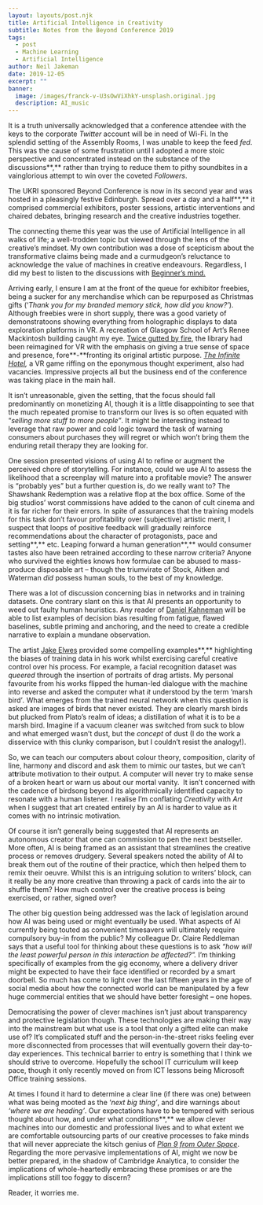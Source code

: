 ```yaml
---
layout: layouts/post.njk
title: Artificial Intelligence in Creativity
subtitle: Notes from the Beyond Conference 2019
tags:
  - post
  - Machine Learning
  - Artificial Intelligence
author: Neil Jakeman
date: 2019-12-05
excerpt: ""
banner:
  image: /images/franck-v-U3sOwViXhkY-unsplash.original.jpg
  description: AI_music
---
```


It is a truth universally acknowledged that a conference attendee with the keys to the corporate _Twitter_ account will be in need of Wi-Fi. In the splendid setting of the Assembly Rooms, I was unable to keep the feed _fed_. This was the cause of some frustration until I adopted a more stoic perspective and concentrated instead on the substance of the discussions**,** rather than trying to reduce them to pithy soundbites in a vainglorious attempt to win over the coveted _Followers_.

The UKRI sponsored Beyond Conference is now in its second year and was hosted in a pleasingly festive Edinburgh. Spread over a day and a half**,** it comprised commercial exhibitors, poster sessions, artistic interventions and chaired debates, bringing research and the creative industries together.

The connecting theme this year was the use of Artificial Intelligence in all walks of life; a well-trodden topic but viewed through the lens of the creative’s mindset. My own contribution was a dose of scepticism about the transformative claims being made and a curmudgeon’s reluctance to acknowledge the value of machines in creative endeavours. Regardless, I did my best to listen to the discussions with [Beginner’s mind.](https://en.wikipedia.org/wiki/Shoshin)

Arriving early, I ensure I am at the front of the queue for exhibitor freebies, being a sucker for any merchandise which can be repurposed as Christmas gifts (‘_Thank you for my branded memory stick, how did you know?’_). Although freebies were in short supply, there was a good variety of demonstratoons showing everything from holographic displays to data exploration platforms in VR. A recreation of Glasgow School of Art’s Renee Mackintosh building caught my eye. [Twice gutted by fire](https://www.bbc.co.uk/news/uk-scotland-glasgow-west-44504659), the library had been reimagined for VR with the emphasis on giving a true sense of space and presence, fore**\-**fronting its original artistic purpose. [_The Infinite Hotel_](http://www.creativeeuropeuk.eu/funded-projects/infinite-hotel)_,_ a VR game riffing on the eponymous thought experiment, also had vacancies. Impressive projects all but the business end of the conference was taking place in the main hall.

It isn’t unreasonable, given the setting, that the focus should fall predominantly on monetizing AI, though it is a little disappointing to see that the much repeated promise to transform our lives is so often equated with “_selling more stuff to more people”_. It might be interesting instead to leverage that raw power and cold logic toward the task of warning consumers about purchases they will regret or which won’t bring them the enduring retail therapy they are looking for.

One session presented visions of using AI to refine or augment the perceived chore of storytelling. For instance, could we use AI to assess the likelihood that a screenplay will mature into a profitable movie? The answer is “probably yes” but a further question is, do we really want to? The Shawshank Redemption was a relative flop at the box office. Some of the big studios’ worst commissions have added to the canon of cult cinema and it is far richer for their errors. In spite of assurances that the training models for this task don’t favour profitability over (subjective) artistic merit, I suspect that loops of positive feedback will gradually reinforce recommendations about the character of protagonists, pace and setting**,** etc. Leaping forward a human generation**,** would consumer tastes also have been retrained according to these narrow criteria? Anyone who survived the eighties knows how formulae can be abused to mass-produce disposable art – though the triumvirate of Stock, Aitken and Waterman _did_ possess human souls, to the best of my knowledge.

There was a lot of discussion concerning bias in networks and in training datasets. One contrary slant on this is that AI presents an opportunity to weed out faulty human heuristics. Any reader of [Daniel Kahneman](https://en.wikipedia.org/wiki/Thinking,_Fast_and_Slow) will be able to list examples of decision bias resulting from fatigue, flawed baselines, subtle priming and anchoring, and the need to create a credible narrative to explain a mundane observation.

The artist [Jake Elwes](https://www.jakeelwes.com/) provided some compelling examples**,** highlighting the biases of training data in his work whilst exercising careful creative control over his process. For example, a facial recognition dataset was _queered_ through the insertion of portraits of drag artists. My personal favourite from his works flipped the human-led dialogue with the machine into reverse and asked the computer what _it_ understood by the term ‘marsh bird’_._ What emerges from the trained neural network when this question is asked are images of birds that never existed. They are clearly marsh birds but plucked from Plato’s realm of ideas; a distillation of what it is to be a marsh bird. Imagine if a vacuum cleaner was switched from suck to blow and what emerged wasn’t dust, but the _concept_ of dust (I do the work a disservice with this clunky comparison, but I couldn’t resist the analogy!).

So, we can teach our computers about colour theory, composition, clarity of line, harmony and discord and ask them to mimic our tastes, but we can’t at**t**ribute motivation to their output. A computer will never try to make sense of a broken heart or warn us about our mortal vanity.  It isn’t concerned with the cadence of birdsong beyond its algorithmically identified capacity to resonate with a human listener. I realise I’m conflating _Creativity_ with _Art_ when I suggest that art created entirely by an AI is harder to value as it comes with no intrinsic motivation.

Of course it isn’t generally being suggested that AI represents an autonomous creator that one can commission to pen the next bestseller. More often, AI is being framed as an assistant that streamlines the creative process or removes drudgery. Several speakers noted the ability of AI to break them out of the routine of their practice, which then helped them to remix their oeuvre. Whilst this is an intriguing solution to writers’ block, can it really be any more creative than throwing a pack of cards into the air to shuffle them? How much control over the creative process is being exercised, or rather, signed over?

The other big question being addressed was the lack of legislation around how AI was being used or might eventually be used. What aspects of AI currently being touted as convenient timesavers will ultimately require compulsory buy-in from the public? My colleague Dr. Claire Reddleman says that a useful tool for thinking about these questions is to ask _“how will the least powerful person in this interaction be affected?”._ I’m thinking specifically of examples from the gig economy, where a delivery driver might be expected to have their face identified or recorded by a smart doorbell. So much has come to light over the last fifteen years in the age of social media about how the connected world can be manipulated by a few huge commercial entities that we should have better foresight **–** one hopes.

Democratising the power of clever machines isn’t just about transparency and protective legislation though. These technologies are making their way into the mainstream but what use is a tool that only a gifted elite can make use of? It’s complicated stuff and the person-in-the-street risks feeling ever more disconnected from processes that will eventually govern their day-to-day experiences. This technical barrier to entry is something that I think we should strive to overcome. Hopefully the school IT curriculum will keep pace, though it only recently moved on from ICT lessons being Microsoft Office training sessions.

At times I found it hard to determine a clear line (if there was one) between what was being mooted as the ‘_next big thing’_, and dire warnings about _‘where we are heading’_. Our expectations have to be tempered with serious thought about how, and under what conditions**,** we allow clever machines into our domestic and professional lives and to what extent we are comfortable outsourcing parts of our creative processes to fake minds that will never appreciate the kitsch genius of [_Plan 9 from Outer Space_](https://en.wikipedia.org/wiki/Plan_9_from_Outer_Space). Regarding the more pervasive implementations of AI, might we now be better prepared, in the shadow of Cambridge Analytica, to consider the implications of whole-heartedly embracing these promises or are the implications still too foggy to discern?

Reader, it worries me.
